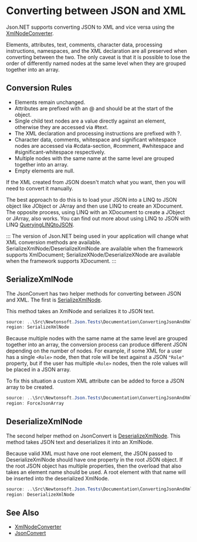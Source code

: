 ﻿# Converting between JSON and XML

Json.NET supports converting JSON to XML and vice versa using the [XmlNodeConverter](T:Newtonsoft.Json.Converters.XmlNodeConverter).

Elements, attributes, text, comments, character data, processing instructions, namespaces, and the XML declaration are all preserved when converting between the two. The only caveat is that it is possible to lose the order of differently named nodes at the same level when they are grouped together into an array.

## Conversion Rules

- Elements remain unchanged.
- Attributes are prefixed with an @ and should be at the start of the object.
- Single child text nodes are a value directly against an element, otherwise they are accessed via #text.
- The XML declaration and processing instructions are prefixed with ?.
- Character data, comments, whitespace and significant whitespace nodes are accessed via #cdata-section, #comment, #whitespace and #significant-whitespace respectively.
- Multiple nodes with the same name at the same level are grouped together into an array.
- Empty elements are null.

If the XML created from JSON doesn't match what you want, then you will need to convert it manually.

The best approach to do this is to load your JSON into a LINQ to JSON object like JObject or JArray and then use LINQ to create an XDocument. The opposite process, using LINQ with an XDocument to create a JObject or JArray, also works. You can find out more about using LINQ to JSON with LINQ [QueryingLINQtoJSON](here).

:::
The version of Json.NET being used in your application will change what XML conversion methods are available. SerializeXmlNode/DeserializeXmlNode are available when the framework supports XmlDocument; SerializeXNode/DeserializeXNode are available when the framework supports XDocument.
:::

## SerializeXmlNode

The JsonConvert has two helper methods for converting between JSON and XML. The first is [SerializeXmlNode](Overload:Newtonsoft.Json.JsonConvert.SerializeXmlNode).

This method takes an XmlNode and serializes it to JSON text.

```csharp Converting XML to JSON with SerializeXmlNode
source: ..\Src\Newtonsoft.Json.Tests\Documentation\ConvertingJsonAndXmlTests.cs
region: SerializeXmlNode
```

Because multiple nodes with the same name at the same level are grouped together into an array, the conversion process can produce different JSON depending on the number of nodes. For example, if some XML for a user has a single `<Role>` node, then that role will be text against a JSON `"Role"` property, but if the user has multiple `<Role>` nodes, then the role values will be placed in a JSON array.

To fix this situation a custom XML attribute can be added to force a JSON array to be created.

```csharp Attribute to Force a JSON Array
source: ..\Src\Newtonsoft.Json.Tests\Documentation\ConvertingJsonAndXmlTests.cs
region: ForceJsonArray
```

## DeserializeXmlNode

The second helper method on JsonConvert is [DeserializeXmlNode](Overload:Newtonsoft.Json.JsonConvert.DeserializeXmlNode). This method takes JSON text and deserializes it into an XmlNode.

Because valid XML must have one root element, the JSON passed to DeserializeXmlNode should have one property in the root JSON object. If the root JSON object has multiple properties, then the overload that also takes an element name should be used. A root element with that name will be inserted into the deserialized XmlNode.

```csharp Converting JSON to XML with DeserializeXmlNode
source: ..\Src\Newtonsoft.Json.Tests\Documentation\ConvertingJsonAndXmlTests.cs
region: DeserializeXmlNode
```

## See Also

- [XmlNodeConverter](T:Newtonsoft.Json.Converters.XmlNodeConverter)
- [JsonConvert](T:Newtonsoft.Json.JsonConvert)